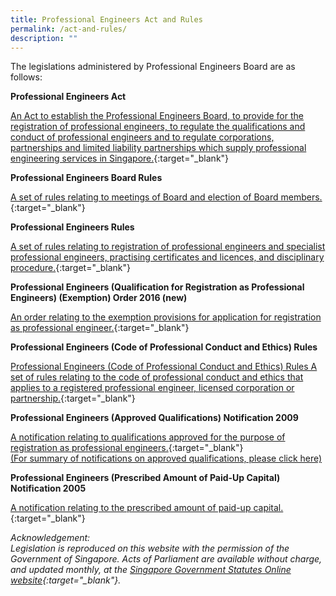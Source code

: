 ```yaml
---
title: Professional Engineers Act and Rules
permalink: /act-and-rules/
description: ""
---
```


The legislations administered by Professional Engineers Board are as follows:

**Professional Engineers Act**

[An Act to establish the Professional Engineers Board, to provide for the registration of professional engineers, to regulate the qualifications and conduct of professional engineers and to regulate corporations, partnerships and limited liability partnerships which supply professional engineering services in Singapore.](https://sso.agc.gov.sg/Act/PEA1991){:target="_blank"}

**Professional Engineers Board Rules**

[A set of rules relating to meetings of Board and election of Board members.](https://sso.agc.gov.sg/SL/PEA1991-R2?DocDate=20051201){:target="_blank"}

**Professional Engineers Rules**
    
[A set of rules relating to registration of professional engineers and specialist professional engineers, practising certificates and licences, and disciplinary procedure.](https://sso.agc.gov.sg/SL/PEA1991-R1?DocDate=20180820){:target="_blank"}

**Professional Engineers (Qualification for Registration as Professional Engineers) (Exemption) Order 2016 (new)**
    
[An order relating to the exemption provisions for application for registration as professional engineer.](https://sso.agc.gov.sg/SL/PEA1991-S588-2016?DocDate=20161116){:target="_blank"}

**Professional Engineers (Code of Professional Conduct and Ethics) Rules**
    
[Professional Engineers (Code of Professional Conduct and Ethics) Rules A set of rules relating to the code of professional conduct and ethics that applies to a registered professional engineer, licensed corporation or partnership.](https://sso.agc.gov.sg/SL/PEA1991-R3?DocDate=20180112){:target="_blank"}

**Professional Engineers (Approved Qualifications) Notification 2009**
    
[A notification relating to qualifications approved for the purpose of registration as professional engineers.](https://sso.agc.gov.sg/SL/PEA1991-S653-2009?DocDate=20180112){:target="_blank"} <br>
[(For summary of notifications on approved qualifications, please click here)](/files/Summary%20of%20notification%20on%20approved%20qualifications%202009_2017.pdf)

**Professional Engineers (Prescribed Amount of Paid-Up Capital) Notification 2005**
    
[A notification relating to the prescribed amount of paid-up capital.](https://sso.agc.gov.sg/SL/PEA1991-S767-2005?DocDate=20051201){:target="_blank"}
    
_Acknowledgement:  
Legislation is reproduced on this website with the permission of the Government of Singapore. Acts of Parliament are available without charge, and updated monthly, at the [Singapore Government Statutes Online website](https://sso.agc.gov.sg](https://sso.agc.gov.sg/)){:target="_blank"}._